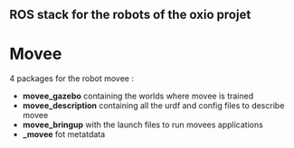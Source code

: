 ## ROS stack for the robots of the oxio projet

# Movee 

4 packages for the robot movee :

- **movee_gazebo** containing the worlds where movee is trained
- **movee_description** containing all the urdf and config files to describe movee
- **movee_bringup** with the launch files to run movees applications
- **_movee** fot metatdata
